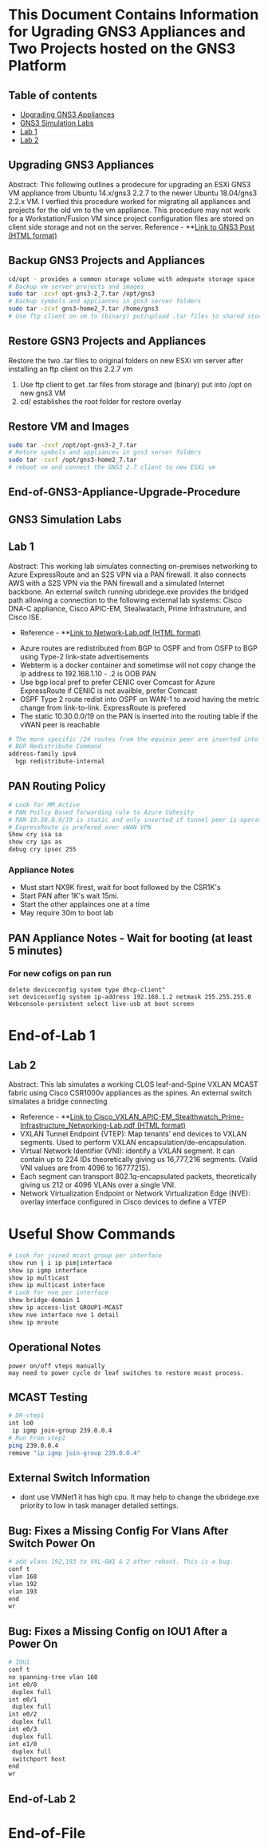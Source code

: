 # This Document Contains Information for Ugrading GNS3 Appliances and Two Projects hosted on the GNS3 Platform

## Table of contents
* [Upgrading GNS3 Appliances](#Upgrading-GNS3-Appliances)
* [GNS3 Simulation Labs](#GNS3-Simulation-Labs)
* [Lab 1](#Lab-1)
* [Lab 2](#Lab-2)

## Upgrading GNS3 Appliances 

Abstract: This following outlines a prodecure for upgrading an ESXi GNS3 VM appliance from Ubuntu 14.x/gns3 2.2.7 to the newer Ubuntu 18.04/gns3 2.2.x VM. I verfied this procedure worked for migrating all appliances and projects for the old vm to the vm appliance. 
This procedure may not work for a Workstation/Fusion VM since project configuration files are stored on client side storage and not on the server.
Reference - **[Link to GNS3 Post (HTML format)](https://gns3.com/upgrade-ubuntu-14-x-gns3-2-2-7-t)

## Backup GNS3 Projects and Appliances
```bash
cd/opt - provides a common storage volume with adequate storage space
# Backup vm server projects and images
sudo tar -zcvf opt-gns3-2_7.tar /opt/gns3
# Backup symbols and appliances in gns3 server folders
sudo tar -zcvf gns3-home2_7.tar /home/gns3
# Use ftp client on vm to (binary) put/upload .tar files to shared storage
```
## Restore GSN3 Projects and Appliances

Restore the two .tar files to original folders on new ESXi vm server after installing an ftp client on this 2.2.7 vm
1. Use ftp client to get .tar files from storage and (binary) put into /opt on new gns3 VM 
2. cd/ establishes the root folder for restore overlay

## Restore VM and Images
```bash
sudo tar -zxvf /opt/opt-gns3-2_7.tar
# Retore symbols and appliances in gns3 server folders
sudo tar -zxvf /opt/gns3-home2_7.tar
# reboot vm and connect the GNS3 2.7 client to new ESXi vm
```
## End-of-GNS3-Appliance-Upgrade-Procedure

## GNS3 Simulation Labs

## Lab 1

Abstract: This working lab simulates connecting on-premises networking to Azure ExpressRoute and an S2S VPN via a PAN firewall. It also connects AWS with a S2S VPN via the PAN firewall and a simulated Internet backbone. An external switch running ubridege.exe provides the bridged path allowing a connection to the following external lab systems: Cisco DNA-C appliance, Cisco APIC-EM, Stealwatach, Prime Infrastruture, and Cisco ISE. 
- Reference - **[Link to Network-Lab.pdf (HTML format)](https://github.com/garrygl/GNS3/blob/20b25805cb25cc5977216e78a9a4a0c04696f3e3/Network-Lab.pdf)
* Azure routes are redistributed from BGP to OSPF and from OSFP to BGP using Type-2 link-state advertisements
* Webterm is a docker container and sometimse will not copy change the ip address to 192.168.1.10 - .2 is OOB PAN
* Use bgp local pref to prefer CENIC over Comcast for Azure ExpressRoute if CENIC is not availble, prefer Comcast
* OSPF Type 2 route redist into OSPF on WAN-1 to avoid having the metric change from link-to-link. ExpressRoute is prefered
* The static 10.30.0.0/19 on the PAN is inserted into the routing table if the vWAN peer is reachable 
```bash
# The more specific /24 routes from the equinix peer are inserted into ospf type2 from bgp to ospf redistribution from WAN-1
# BGP Redistribute Command
address-family ipv4
  bgp redistribute-internal
```
## PAN Routing Policy
```bash
# Look for MM_Active 
# PAN Poilcy Based forwarding rule to Azure Cohesity
# PAN 10.30.0.0/19 is static and only inserted if tunnel peer is operational
# ExpressRoute is prefered over vWAN VPN
Show cry isa sa
show cry ips as
debug cry ipsec 255
```
### Appliance Notes
* Must start NX9K firest, wait for boot followed by the CSR1K's
* Start PAN after 1K's wait 15mi.
* Start the other applainces one at a time
* May require 30m to boot lab

## PAN Appliance Notes - Wait for booting (at least 5 minutes) 
### For new cofigs on pan run 
```
delete deviceconfig system type dhcp-client"
set deviceconfig system ip-address 192.168.1.2 netmask 255.255.255.0
Webconsole-persistent select live-usb at boot screen
```
# End-of-Lab 1

## Lab 2

Abstract: This lab simulates a working CLOS leaf-and-Spine VXLAN MCAST fabric using Cisco CSR1000v appliances as the spines. An external switch simalates a bridge connecting 

- Reference - **[Link to Cisco_VXLAN_APIC-EM_Stealthwatch_Prime-Infrastructure_Networking-Lab.pdf (HTML format)](https://github.com/garrygl/GNS3/blob/20b25805cb25cc5977216e78a9a4a0c04696f3e3/Cisco_VXLAN_APIC-EM_Stealthwatch_Prime-Infrastructure_Networking-Lab.pdf)
- VXLAN Tunnel Endpoint (VTEP): Map tenants’ end devices to VXLAN segments. Used to perform VXLAN encapsulation/de-encapsulation.
- Virtual Network Identifier (VNI): identify a VXLAN segment. It can contain up to 224 IDs theoretically giving us 16,777,216 segments. (Valid VNI values are from 4096 to 16777215). 
- Each segment can transport 802.1q-encapsulated packets, theoretically giving us 212 or 4096 VLANs over a single VNI.
- Network Virtualization Endpoint or Network Virtualization Edge (NVE): overlay interface configured in Cisco devices to define a VTEP
# Useful Show Commands
```bash
# Look for joined mcast group per interface
show run | i ip pim|interface
show ip igmp interface
show ip multicast
show ip multicast interface
# Look for nve per interface
show bridge-domain 1
show ip access-list GROUP1-MCAST
show nve interface nve 1 detail
show ip mroute
```
## Operational Notes 
```
power on/off vteps manually
may need to power cycle dr leaf switches to restore mcast process.
```
## MCAST Testing 
```bash
# DR-vtep1
int lo0
 ip igmp join-group 239.0.0.4
# Run From vtep1
ping 239.0.0.4 
remove "ip igmp join-group 239.0.0.4"
```
## External Switch Information
* dont use VMNet1 it has high cpu. It may help to change the ubridege.exe priority to low in task manager detailed settings.
## Bug: Fixes a Missing Config For Vlans After Switch Power On
```bash
# add vlans 192,193 to VXL-GW1 & 2 after reboot. This is a bug.
conf t
vlan 168
vlan 192
vlan 193
end
wr
```
## Bug: Fixes a Missing Config on IOU1 After a Power On
```bash
# IOU1
conf t
no spanning-tree vlan 168
int e0/0
 duplex full
int e0/1
 duplex full
int e0/2
 duplex full
int e0/3
 duplex full
int e1/0
 duplex full
 switchport host
end
wr
```
## End-of-Lab 2
# End-of-File

